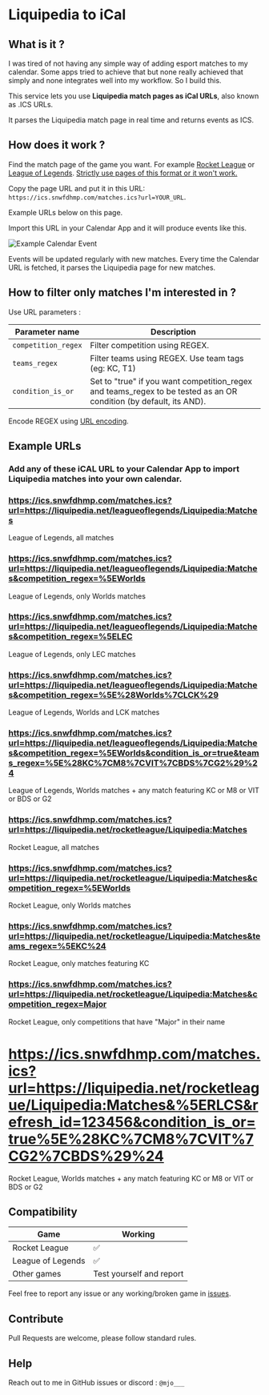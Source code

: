 # Liquipedia to iCal

## What is it ?

I was tired of not having any simple way of adding esport matches to my calendar. Some apps tried to achieve that but none really achieved that simply and none integrates well into my workflow. So I build this.

This service lets you use **Liquipedia match pages as iCal URLs**, also known as .ICS URLs.

It parses the Liquipedia match page in real time and returns events as ICS.

## How does it work ?

Find the match page of the game you want. For example [Rocket League](https://liquipedia.net/rocketleague/Liquipedia:Matches) or [League of Legends](https://liquipedia.net/leagueoflegends/Liquipedia:Matches). <ins>Strictly use pages of this format or it won't work.</ins>

Copy the page URL and put it in this URL: `https://ics.snwfdhmp.com/matches.ics?url=YOUR_URL`.

Example URLs below on this page.

Import this URL in your Calendar App and it will produce events like this.

![Example Calendar Event](https://i.imgur.com/ygMA306.png)

Events will be updated regularly with new matches. Every time the Calendar URL is fetched, it parses the Liquipedia page for new matches.

## How to filter only matches I'm interested in ?

Use URL parameters :

| Parameter name      | Description                                                                                                        |
| ------------------- | ------------------------------------------------------------------------------------------------------------------ |
| `competition_regex` | Filter competition using REGEX.                                                                                    |
| `teams_regex`       | Filter teams using REGEX. Use team tags (eg: KC, T1)                                                               |
| `condition_is_or`   | Set to "true" if you want competition_regex and teams_regex to be tested as an OR condition (by default, its AND). |

Encode REGEX using [URL encoding](https://www.urlencoder.org/).

## Example URLs

### Add any of these iCAL URL to your Calendar App to import Liquipedia matches into your own calendar.

### https://ics.snwfdhmp.com/matches.ics?url=https://liquipedia.net/leagueoflegends/Liquipedia:Matches

League of Legends, all matches

### https://ics.snwfdhmp.com/matches.ics?url=https://liquipedia.net/leagueoflegends/Liquipedia:Matches&competition_regex=%5EWorlds

League of Legends, only Worlds matches

### https://ics.snwfdhmp.com/matches.ics?url=https://liquipedia.net/leagueoflegends/Liquipedia:Matches&competition_regex=%5ELEC

League of Legends, only LEC matches

### https://ics.snwfdhmp.com/matches.ics?url=https://liquipedia.net/leagueoflegends/Liquipedia:Matches&competition_regex=%5E%28Worlds%7CLCK%29

League of Legends, Worlds and LCK matches

### https://ics.snwfdhmp.com/matches.ics?url=https://liquipedia.net/leagueoflegends/Liquipedia:Matches&competition_regex=%5EWorlds&condition_is_or=true&teams_regex=%5E%28KC%7CM8%7CVIT%7CBDS%7CG2%29%24

League of Legends, Worlds matches + any match featuring KC or M8 or VIT or BDS or G2

### https://ics.snwfdhmp.com/matches.ics?url=https://liquipedia.net/rocketleague/Liquipedia:Matches

Rocket League, all matches

### https://ics.snwfdhmp.com/matches.ics?url=https://liquipedia.net/rocketleague/Liquipedia:Matches&competition_regex=%5EWorlds

Rocket League, only Worlds matches

### https://ics.snwfdhmp.com/matches.ics?url=https://liquipedia.net/rocketleague/Liquipedia:Matches&teams_regex=%5EKC%24

Rocket League, only matches featuring KC

### https://ics.snwfdhmp.com/matches.ics?url=https://liquipedia.net/rocketleague/Liquipedia:Matches&competition_regex=Major

Rocket League, only competitions that have "Major" in their name

# https://ics.snwfdhmp.com/matches.ics?url=https://liquipedia.net/rocketleague/Liquipedia:Matches&%5ERLCS&refresh_id=123456&condition_is_or=true%5E%28KC%7CM8%7CVIT%7CG2%7CBDS%29%24

Rocket League, Worlds matches + any match featuring KC or M8 or VIT or BDS or G2

## Compatibility

| Game              | Working                  |
| ----------------- | ------------------------ |
| Rocket League     | ✅                       |
| League of Legends | ✅                       |
| Other games       | Test yourself and report |

Feel free to report any issue or any working/broken game in [issues](https://github.com/snwfdhmp/liquipedia-cal/issues).

## Contribute

Pull Requests are welcome, please follow standard rules.

## Help

Reach out to me in GitHub issues or discord : `@mjo___`
